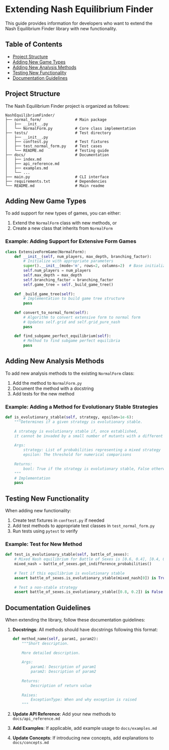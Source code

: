 # Extending Nash Equilibrium Finder

This guide provides information for developers who want to extend the Nash Equilibrium Finder library with new functionality.

## Table of Contents

- [Project Structure](#project-structure)
- [Adding New Game Types](#adding-new-game-types)
- [Adding New Analysis Methods](#adding-new-analysis-methods)
- [Testing New Functionality](#testing-new-functionality)
- [Documentation Guidelines](#documentation-guidelines)

## Project Structure

The Nash Equilibrium Finder project is organized as follows:

```
NashEquilibriumFinder/
├── normal_form/               # Main package
│   ├── __init__.py
│   └── NormalForm.py          # Core class implementation
├── tests/                     # Test directory
│   ├── __init__.py
│   ├── conftest.py            # Test fixtures
│   ├── test_normal_form.py    # Test cases
│   └── README.md              # Testing guide
├── docs/                      # Documentation
│   ├── index.md
│   ├── api_reference.md
│   ├── examples.md
│   └── ...
├── main.py                    # CLI interface
├── requirements.txt           # Dependencies
└── README.md                  # Main readme
```

## Adding New Game Types

To add support for new types of games, you can either:

1. Extend the `NormalForm` class with new methods, or
2. Create a new class that inherits from `NormalForm`

### Example: Adding Support for Extensive Form Games

```python
class ExtensiveFormGame(NormalForm):
    def __init__(self, num_players, max_depth, branching_factor):
        # Initialize with appropriate parameters
        super().__init__(mode='m', rows=2, columns=2)  # Base initialization
        self.num_players = num_players
        self.max_depth = max_depth
        self.branching_factor = branching_factor
        self.game_tree = self._build_game_tree()
        
    def _build_game_tree(self):
        # Implementation to build game tree structure
        pass
        
    def convert_to_normal_form(self):
        # Algorithm to convert extensive form to normal form
        # Updates self.grid and self.grid_pure_nash
        pass
        
    def find_subgame_perfect_equilibrium(self):
        # Method to find subgame perfect equilibria
        pass
```

## Adding New Analysis Methods

To add new analysis methods to the existing `NormalForm` class:

1. Add the method to `NormalForm.py`
2. Document the method with a docstring
3. Add tests for the new method

### Example: Adding a Method for Evolutionary Stable Strategies

```python
def is_evolutionary_stable(self, strategy, epsilon=1e-6):
    """Determines if a given strategy is evolutionary stable.
    
    A strategy is evolutionary stable if, once established, 
    it cannot be invaded by a small number of mutants with a different strategy.
    
    Args:
        strategy: List of probabilities representing a mixed strategy
        epsilon: The threshold for numerical comparisons
        
    Returns:
        bool: True if the strategy is evolutionary stable, False otherwise
    """
    # Implementation
    pass
```

## Testing New Functionality

When adding new functionality:

1. Create test fixtures in `conftest.py` if needed
2. Add test methods to appropriate test classes in `test_normal_form.py`
3. Run tests using `pytest` to verify

### Example: Test for New Method

```python
def test_is_evolutionary_stable(self, battle_of_sexes):
    # Mixed Nash equilibrium for Battle of Sexes is [0.6, 0.4], [0.4, 0.6]
    mixed_nash = battle_of_sexes.get_indifference_probabilities()
    
    # Test if this equilibrium is evolutionary stable
    assert battle_of_sexes.is_evolutionary_stable(mixed_nash[0]) is True
    
    # Test a non-stable strategy
    assert battle_of_sexes.is_evolutionary_stable([0.8, 0.2]) is False
```

## Documentation Guidelines

When extending the library, follow these documentation guidelines:

1. **Docstrings**: All methods should have docstrings following this format:
   ```python
   def method_name(self, param1, param2):
       """Short description.
       
       More detailed description.
       
       Args:
           param1: Description of param1
           param2: Description of param2
           
       Returns:
           Description of return value
           
       Raises:
           ExceptionType: When and why exception is raised
       """
   ```

2. **Update API Reference**: Add your new methods to `docs/api_reference.md`

3. **Add Examples**: If applicable, add example usage to `docs/examples.md`

4. **Update Concepts**: If introducing new concepts, add explanations to `docs/concepts.md`

